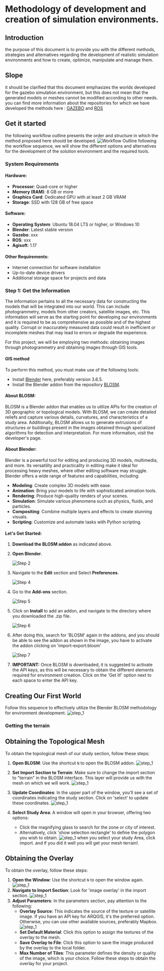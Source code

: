 # Methodology of development and creation of simulation environments.
## Introduction
the purpose of this document is to provide you with the different methods, strategies and alternatives regarding the development of realistic simulation environments and how to create, optimize, manipulate and manage them.
## Slope
it should be clarified that this document emphasizes the worlds developed for the gazebo simulation environment, but this does not mean that the generated models or meshes cannot be modified according to other needs.
you can find more information about the repositories for which we have developed the methods here :
[GAZEBO](https://github.com/gazebosim) and [ROS]()
## Get it started
the following workflow outline presents the order and structure in which the method proposed here should be developed.
![Workflow Outline](https://github.com/jebaeros/Worlds_documentation/raw/main/metodology.png)
following the workflow sequence, we will show the different options and alternatives for the development of the solution environment and the required tools.
### System Requirements

#### Hardware:

- **Processor**: Quad-core or higher
- **Memory (RAM)**: 8 GB or more
- **Graphics Card**: Dedicated GPU with at least 2 GB VRAM
- **Storage**: SSD with 128 GB of free space

#### Software:

- **Operating System**: Ubuntu 18.04 LTS or higher, or Windows 10
- **Blender**: Latest stable version
- **Gazebo**: xxx
- **ROS**: xxx
- **Agisoft**: 1.17

#### Other Requirements:

- Internet connection for software installation
- Up-to-date device drivers
- Additional storage space for projects and data

### Step 1: Get the Information

The information pertains to all the necessary data for constructing the models that will be integrated into our world. This can include photogrammetry, models from other creators, satellite images, etc. This information will serve as the starting point for developing our environments and it is required to be as comprehensive as possible and of the highest quality. Corrupt or inaccurately measured data could result in inefficient or incomplete meshes that may lead to errors or degrade the experience.

For this project, we will be employing two methods: obtaining images through photogrammetry and obtaining images through GIS tools.

#### GIS method
To perform this method, you must make use of the following tools:

- Install [Blender](https://blender.org/) here, preferably version 3.6.5.
- Install the Blender addon from the repository [BLOSM](https://github.com/vvoovv/blosm).
#### About BLOSM:

BLOSM is a Blender addon that enables us to utilize APIs for the creation of 3D geographic or topological models. With BLOSM, we can create detailed reliefs and capture various details, curvatures, and characteristics of a study area. Additionally, BLOSM allows us to generate extrusions of structures or buildings present in the images obtained through specialized algorithms for detection and interpretation. For more information, visit the developer's page.


#### About Blender:

Blender is a powerful tool for editing and producing 3D models, multimedia, and more. Its versatility and practicality in editing make it ideal for processing heavy meshes, where other editing software may struggle. Blender offers a wide range of features and capabilities, including:
- **Modeling**: Create complex 3D models with ease.
- **Animation**: Bring your models to life with sophisticated animation tools.
- **Rendering**: Produce high-quality renders of your scenes.
- **Simulation**: Simulate various phenomena such as physics, fluids, and particles.
- **Compositing**: Combine multiple layers and effects to create stunning visuals.
- **Scripting**: Customize and automate tasks with Python scripting.
#### Let's Get Started:

1. **Download the BLOSM addon** as indicated above.

2. **Open Blender**.
   
   ![Step 2](https://github.com/jebaeros/Worlds_documentation/blob/main/gis%20method/1.png)

3. Navigate to the **Edit** section and Select **Preferences**.
   
   ![Step 4](https://github.com/jebaeros/Worlds_documentation/blob/main/gis%20method/3.png)

5. Go to the **Add-ons** section.
   
   ![Step 5](https://github.com/jebaeros/Worlds_documentation/blob/main/gis%20method/4.png)

6. Click on **Install** to add an addon, and navigate to the directory where you downloaded the .zip file.
   
   ![Step 6](https://github.com/jebaeros/Worlds_documentation/blob/main/gis%20method/5.png)

7. After doing this, search for 'BLOSM' again in the addons, and you should be able to see the addon as shown in the image, you have to activate the addon clicking on 'import-export:blosm'
   
   ![Step 7](https://github.com/jebaeros/Worlds_documentation/blob/main/gis%20method/7.png)

8. **IMPORTANT:** Once BLOSM is downloaded, it is suggested to activate the API keys, as this will be necessary to obtain the different elements required for environment creation. Click on the 'Get it!' option next to each space to enter the API key.
## Creating Our First World
Follow this sequence to effectively utilize the Blender BLOSM methodology for environment development.
![step_1](https://github.com/jebaeros/Worlds_documentation/blob/main/gis%20method/25.png)
### Getting the terrain
## Obtaining the Topological Mesh
To obtain the topological mesh of our study section, follow these steps:

1. **Open BLOSM**: Use the shortcut `N` to open the BLOSM addon.
![step_1](https://github.com/jebaeros/Worlds_documentation/blob/main/gis%20method/11.png)
2. **Set Import Section to Terrain**: Make sure to change the import section to "terrain" in the BLOSM interface. This layer will provide us with the mesh on which we will work.
![step_1](https://github.com/jebaeros/Worlds_documentation/blob/main/gis%20method/12.png)
3. **Update Coordinates**: In the upper part of the window, you'll see a set of coordinates indicating the study section. Click on 'select' to update these coordinates.
![step_1](https://github.com/jebaeros/Worlds_documentation/blob/main/gis%20method/13.png)
4. **Select Study Area**: A window will open in your browser, offering two options:

   - Click the magnifying glass to search for the zone or city of interest.
   - Alternatively, click 'show selection rectangle' to define the polygon you wish to obtain.
![step_1](https://github.com/jebaeros/Worlds_documentation/blob/main/gis%20method/14.png)
when you select your study Area, click import.
and if you did it well you will get your mesh terrain!.

## Obtaining the Overlay

To obtain the overlay, follow these steps:

1. **Open the Window**: Use the shortcut `N` to open the window again.
   ![step_1](https://github.com/jebaeros/Worlds_documentation/blob/main/gis%20method/11.png)
2. **Navigate to Import Section**: Look for 'image overlay' in the import section.
   ![step_1](https://github.com/jebaeros/Worlds_documentation/blob/main/gis%20method/18.png)
3. **Adjust Parameters**: In the parameters section, pay attention to the following:
   - **Overlay Source**: This indicates the source of the texture or satellite image. If you have an API key for ARQGIS, it's the preferred option. Otherwise, you can use other available sources, preferably Mapbox.
     ![step_1](https://github.com/jebaeros/Worlds_documentation/blob/main/gis%20method/19.png)
   - **Set Default Material**: Click this option to assign the textures of the overlay to the mesh.
   - **Save Overlay to File**: Click this option to save the image produced by the overlay to the local folder.
   - **Max Number of Tiles**: This parameter defines the density or quality of the image, which is your choice.
Follow these steps to obtain the overlay for your project.





